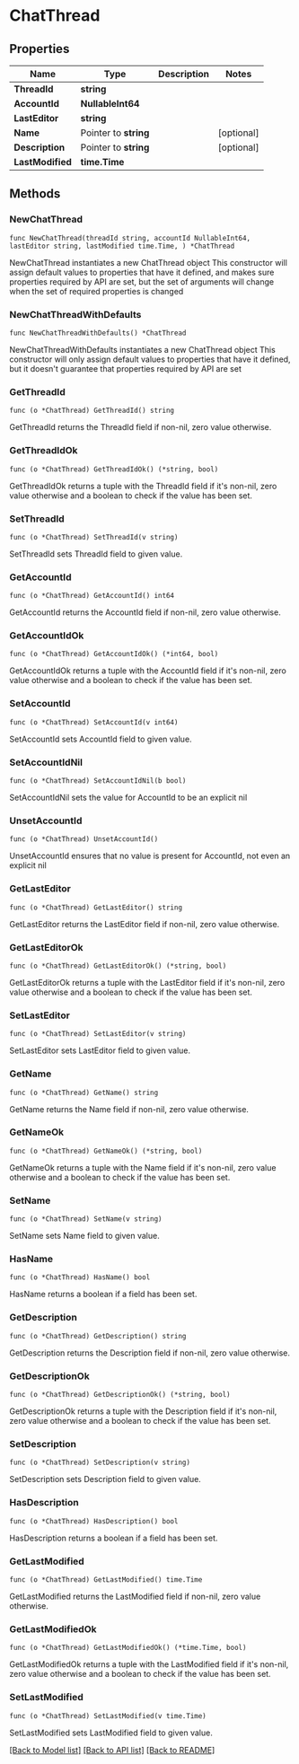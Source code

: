 # ChatThread

## Properties

Name | Type | Description | Notes
------------ | ------------- | ------------- | -------------
**ThreadId** | **string** |  | 
**AccountId** | **NullableInt64** |  | 
**LastEditor** | **string** |  | 
**Name** | Pointer to **string** |  | [optional] 
**Description** | Pointer to **string** |  | [optional] 
**LastModified** | **time.Time** |  | 

## Methods

### NewChatThread

`func NewChatThread(threadId string, accountId NullableInt64, lastEditor string, lastModified time.Time, ) *ChatThread`

NewChatThread instantiates a new ChatThread object
This constructor will assign default values to properties that have it defined,
and makes sure properties required by API are set, but the set of arguments
will change when the set of required properties is changed

### NewChatThreadWithDefaults

`func NewChatThreadWithDefaults() *ChatThread`

NewChatThreadWithDefaults instantiates a new ChatThread object
This constructor will only assign default values to properties that have it defined,
but it doesn't guarantee that properties required by API are set

### GetThreadId

`func (o *ChatThread) GetThreadId() string`

GetThreadId returns the ThreadId field if non-nil, zero value otherwise.

### GetThreadIdOk

`func (o *ChatThread) GetThreadIdOk() (*string, bool)`

GetThreadIdOk returns a tuple with the ThreadId field if it's non-nil, zero value otherwise
and a boolean to check if the value has been set.

### SetThreadId

`func (o *ChatThread) SetThreadId(v string)`

SetThreadId sets ThreadId field to given value.


### GetAccountId

`func (o *ChatThread) GetAccountId() int64`

GetAccountId returns the AccountId field if non-nil, zero value otherwise.

### GetAccountIdOk

`func (o *ChatThread) GetAccountIdOk() (*int64, bool)`

GetAccountIdOk returns a tuple with the AccountId field if it's non-nil, zero value otherwise
and a boolean to check if the value has been set.

### SetAccountId

`func (o *ChatThread) SetAccountId(v int64)`

SetAccountId sets AccountId field to given value.


### SetAccountIdNil

`func (o *ChatThread) SetAccountIdNil(b bool)`

 SetAccountIdNil sets the value for AccountId to be an explicit nil

### UnsetAccountId
`func (o *ChatThread) UnsetAccountId()`

UnsetAccountId ensures that no value is present for AccountId, not even an explicit nil
### GetLastEditor

`func (o *ChatThread) GetLastEditor() string`

GetLastEditor returns the LastEditor field if non-nil, zero value otherwise.

### GetLastEditorOk

`func (o *ChatThread) GetLastEditorOk() (*string, bool)`

GetLastEditorOk returns a tuple with the LastEditor field if it's non-nil, zero value otherwise
and a boolean to check if the value has been set.

### SetLastEditor

`func (o *ChatThread) SetLastEditor(v string)`

SetLastEditor sets LastEditor field to given value.


### GetName

`func (o *ChatThread) GetName() string`

GetName returns the Name field if non-nil, zero value otherwise.

### GetNameOk

`func (o *ChatThread) GetNameOk() (*string, bool)`

GetNameOk returns a tuple with the Name field if it's non-nil, zero value otherwise
and a boolean to check if the value has been set.

### SetName

`func (o *ChatThread) SetName(v string)`

SetName sets Name field to given value.

### HasName

`func (o *ChatThread) HasName() bool`

HasName returns a boolean if a field has been set.

### GetDescription

`func (o *ChatThread) GetDescription() string`

GetDescription returns the Description field if non-nil, zero value otherwise.

### GetDescriptionOk

`func (o *ChatThread) GetDescriptionOk() (*string, bool)`

GetDescriptionOk returns a tuple with the Description field if it's non-nil, zero value otherwise
and a boolean to check if the value has been set.

### SetDescription

`func (o *ChatThread) SetDescription(v string)`

SetDescription sets Description field to given value.

### HasDescription

`func (o *ChatThread) HasDescription() bool`

HasDescription returns a boolean if a field has been set.

### GetLastModified

`func (o *ChatThread) GetLastModified() time.Time`

GetLastModified returns the LastModified field if non-nil, zero value otherwise.

### GetLastModifiedOk

`func (o *ChatThread) GetLastModifiedOk() (*time.Time, bool)`

GetLastModifiedOk returns a tuple with the LastModified field if it's non-nil, zero value otherwise
and a boolean to check if the value has been set.

### SetLastModified

`func (o *ChatThread) SetLastModified(v time.Time)`

SetLastModified sets LastModified field to given value.



[[Back to Model list]](../README.md#documentation-for-models) [[Back to API list]](../README.md#documentation-for-api-endpoints) [[Back to README]](../README.md)


